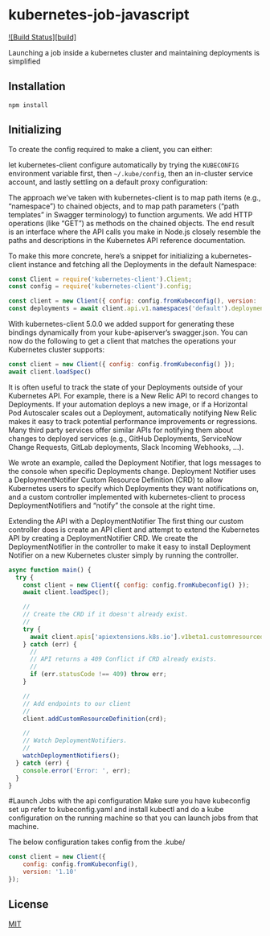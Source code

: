 # kubernetes-job-javascript

[![Build Status][build]](https://travis-ci.org/godaddy/kubernetes-client) 



Launching a job inside a kubernetes cluster and maintaining deployments is simplified

## Installation

```
npm install

```

## Initializing


To create the config required to make a client, you can either:

let kubernetes-client configure automatically by trying the `KUBECONFIG`
environment variable first, then `~/.kube/config`, then an in-cluster
service account, and lastly settling on a default proxy configuration:

The approach we’ve taken with kubernetes-client is to map path items (e.g., “namespace”) to chained objects, and to map path parameters (“path templates” in Swagger terminology) to function arguments. We add HTTP operations (like “GET”) as methods on the chained objects. The end result is an interface where the API calls you make in Node.js closely resemble the paths and descriptions in the Kubernetes API reference documentation.

To make this more concrete, here’s a snippet for initializing a kubernetes-client instance and fetching all the Deployments in the default Namespace:

```js
const Client = require('kubernetes-client').Client;
const config = require('kubernetes-client').config;

const client = new Client({ config: config.fromKubeconfig(), version: '1.9' });
const deployments = await client.api.v1.namespaces('default').deployments.get();
```

With kubernetes-client 5.0.0 we added support for generating these bindings dynamically from your kube-apiserver’s swagger.json. You can now do the following to get a client that matches the operations your Kubernetes cluster supports:

```js
const client = new Client({ config: config.fromKubeconfig() });
await client.loadSpec()
```

It is often useful to track the state of your Deployments outside of your Kubernetes API. For example, there is a New Relic API to record changes to Deployments. If your automation deploys a new image, or if a Horizontal Pod Autoscaler scales out a Deployment, automatically notifying New Relic makes it easy to track potential performance improvements or regressions. Many third party services offer similar APIs for notifying them about changes to deployed services (e.g., GitHub Deployments, ServiceNow Change Requests, GitLab deployments, Slack Incoming Webhooks, …).

We wrote an example, called the Deployment Notifier, that logs messages to the console when specific Deployments change. Deployment Notifier uses a DeploymentNotifier Custom Resource Definition (CRD) to allow Kubernetes users to specify which Deployments they want notifications on, and a custom controller implemented with kubernetes-client to process DeploymentNotifiers and “notify” the console at the right time.

Extending the API with a DeploymentNotifier
The first thing our custom controller does is create an API client and attempt to extend the Kubernetes API by creating a DeploymentNotifier CRD. We create the DeploymentNotifier in the controller to make it easy to install Deployment Notifier on a new Kubernetes cluster simply by running the controller.

```js
async function main() {
  try {
    const client = new Client({ config: config.fromKubeconfig() });
    await client.loadSpec();

    //
    // Create the CRD if it doesn't already exist.
    //
    try {
      await client.apis['apiextensions.k8s.io'].v1beta1.customresourcedefinitions.post({ body: crd });
    } catch (err) {
      //
      // API returns a 409 Conflict if CRD already exists.
      //
      if (err.statusCode !== 409) throw err;
    }

    //
    // Add endpoints to our client
    //
    client.addCustomResourceDefinition(crd);

    //
    // Watch DeploymentNotifiers.
    //
    watchDeploymentNotifiers();
  } catch (err) {
    console.error('Error: ', err);
  }
}

```

#Launch Jobs with the api configuration
Make sure you have kubeconfig set up refer to kubeconfig.yaml and install kubectl and do a kube configuration
on the running machine so that you can launch jobs from that machine.

The below configuration takes config from the .kube/<config-file-name>

```js
const client = new Client({
    config: config.fromKubeconfig(),
    version: '1.10'
});
```
## License

[MIT](LICENSE)

[1]: https://swagger.io/specification/#pathItemObject
[2]: https://swagger.io/specification/#pathTemplating
